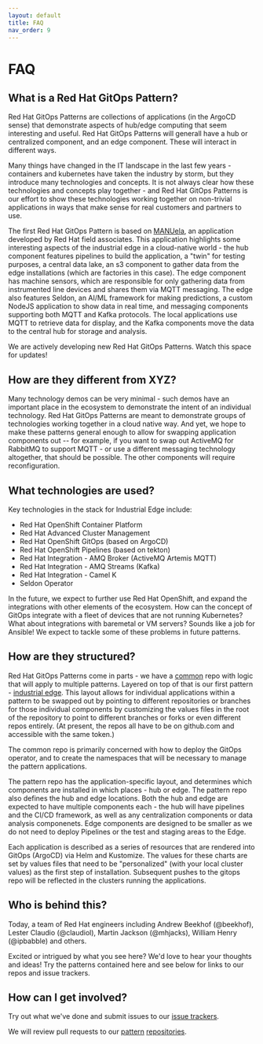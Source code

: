 ```yaml
---
layout: default
title: FAQ
nav_order: 9
---
```


# FAQ

## What is a Red Hat GitOps Pattern?

Red Hat GitOps Patterns are collections of applications (in the ArgoCD sense) that demonstrate aspects of hub/edge computing that seem interesting and useful.  Red Hat GitOps Patterns will generall have a hub or centralized component, and an edge component.  These will interact in different ways.

Many things have changed in the IT landscape in the last few years - containers and kubernetes have taken the industry by storm, but they introduce many technologies and concepts.  It is not always clear how these technologies and concepts play together - and Red Hat GitOps Patterns is our effort to show these technologies working together on non-trivial applications in ways that make sense for real customers and partners to use.

The first Red Hat GitOps Pattern is based on [MANUela](https://github.com/sa-mw-dach/manuela), an application developed by Red Hat field associates.  This application highlights some interesting aspects of the industrial edge in a cloud-native world - the hub component features pipelines to build the application, a "twin" for testing purposes, a central data lake, an s3 component to gather data from the edge installations (which are factories in this case).  The edge component has machine sensors, which are responsible for only gathering data from instrumented line devices and shares them via MQTT messaging.  The edge also features Seldon, an AI/ML framework for making predictions, a custom NodeJS application to show data in real time, and messaging components supporting both MQTT and Kafka protocols.  The local applications use MQTT to retrieve data for display, and the Kafka components move the data to the central hub for storage and analysis.

We are actively developing new Red Hat GitOps Patterns.  Watch this space for updates!

## How are they different from XYZ?

Many technology demos can be very minimal - such demos have an important place in the ecosystem to demonstrate the intent of an individual technology.  Red Hat GitOps Patterns are meant to demonstrate groups of technologies working together in a cloud native way.  And yet, we hope to make these patterns general enough to allow for swapping application components out -- for example, if you want to swap out ActiveMQ for RabbitMQ to support MQTT - or use a different messaging technology altogether, that should be possible.  The other components will require reconfiguration.

## What technologies are used?

Key technologies in the stack for Industrial Edge include:

- Red Hat OpenShift Container Platform
- Red Hat Advanced Cluster Management
- Red Hat OpenShift GitOps (based on ArgoCD)
- Red Hat OpenShift Pipelines (based on tekton)
- Red Hat Integration - AMQ Broker (ActiveMQ Artemis MQTT)
- Red Hat Integration - AMQ Streams (Kafka)
- Red Hat Integration - Camel K
- Seldon Operator

In the future, we expect to further use Red Hat OpenShift, and expand the integrations with other elements of the ecosystem.  How can the concept of GitOps integrate with a fleet of devices that are not running Kubernetes?  What about integrations with baremetal or VM servers?  Sounds like a job for Ansible!  We expect to tackle some of these problems in future patterns.

## How are they structured?

Red Hat GitOps Patterns come in parts - we have a [common](https://github.com/hybrid-cloud-patterns/common) repo with logic that will apply to multiple patterns.  Layered on top of that is our first pattern - [industrial edge](https://github.com/redhat-edge-computing/industrial-edge).  This layout allows for individual applications within a pattern to be swapped out by pointing to different repositories or branches for those individual components by customizing the values files in the root of the repository to point to different branches or forks or even different repos entirely. (At present, the repos all have to be on github.com and accessible with the same token.)

The common repo is primarily concerned with how to deploy the GitOps operator, and to create the namespaces that will be necessary to manage the pattern applications.

The pattern repo has the application-specific layout, and determines which components are installed in which places - hub or edge.  The pattern repo also defines the hub and edge locations.  Both the hub and edge are expected to have multiple components each - the hub will have pipelines and the CI/CD framework, as well as any centralization components or data analysis componenets.  Edge components are designed to be smaller as we do not need to deploy Pipelines or the test and staging areas to the Edge.

Each application is described as a series of resources that are rendered into GitOps (ArgoCD) via Helm and Kustomize.  The values for these charts are set by values files that need to be "personalized" (with your local cluster values) as the first step of installation.  Subsequent pushes to the gitops repo will be reflected in the clusters running the applications.

## Who is behind this?

Today, a team of Red Hat engineers including Andrew Beekhof (@beekhof), Lester Claudio (@claudiol), Martin Jackson (@mhjacks), William Henry (@ipbabble) and others.

Excited or intrigued by what you see here?  We'd love to hear your thoughts and ideas!  Try the patterns contained here and see below for links to our repos and issue trackers.

## How can I get involved?

Try out what we've done and submit issues to our [issue trackers](https://github.com/hybrid-cloud-patterns/industrial-edge/issues).

We will review pull requests to our [pattern](https://github.com/hybrid-cloud-patterns/common) [repositories](https://redhat-gitops-patterns/industrial-edge).
